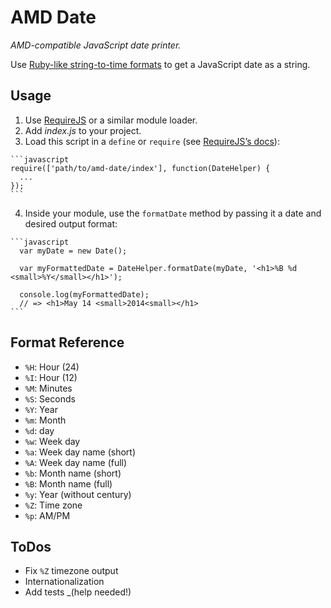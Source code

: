 # AMD Date

_AMD-compatible JavaScript date printer._

Use [Ruby-like string-to-time formats](http://rubyinrails.com/2013/09/strftime-format-time-in-ruby/) to get a JavaScript date as a string.

## Usage

1. Use [RequireJS](http://requirejs.org) or a similar module loader.
2. Add _index.js_ to your project.
3.    Load this script in a `define` or `require` (see [RequireJS’s docs](http://requirejs.org/docs/api.html#define)):

    ```javascript
    require(['path/to/amd-date/index'], function(DateHelper) {
      ...
    });
    ```

4.    Inside your module, use the `formatDate` method by passing it a date and desired output format:

    ```javascript
      var myDate = new Date();

      var myFormattedDate = DateHelper.formatDate(myDate, '<h1>%B %d <small>%Y</small></h1>');

      console.log(myFormattedDate);
      // => <h1>May 14 <small>2014<small></h1>
    ```

## Format Reference

* `%H`: Hour (24)
* `%I`: Hour (12)
* `%M`: Minutes
* `%S`: Seconds
* `%Y`: Year
* `%m`: Month
* `%d`: day
* `%w`: Week day
* `%a`: Week day name (short)
* `%A`: Week day name (full)
* `%b`: Month name (short)
* `%B`: Month name (full)
* `%y`: Year (without century)
* `%Z`: Time zone
* `%p`: AM/PM

## ToDos

* Fix `%Z` timezone output
* Internationalization
* Add tests _(help needed!)
